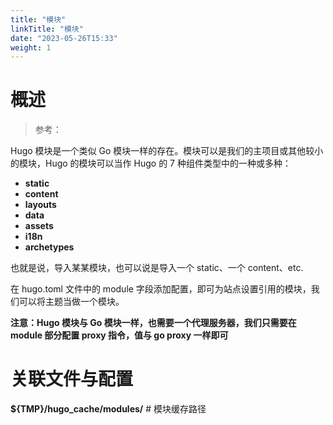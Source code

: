 ```yaml
---
title: "模块"
linkTitle: "模块"
date: "2023-05-26T15:33"
weight: 1
---
```


# 概述

> 参考：

Hugo 模块是一个类似 Go 模块一样的存在。模块可以是我们的主项目或其他较小的模块，Hugo 的模块可以当作 Hugo 的 7 种组件类型中的一种或多种：

- **static**
- **content**
- **layouts**
- **data**
- **assets**
- **i18n**
- **archetypes**

也就是说，导入某某模块，也可以说是导入一个 static、一个 content、etc.

在 hugo.toml 文件中的 module 字段添加配置，即可为站点设置引用的模块，我们可以将主题当做一个模块。

**注意：Hugo 模块与 Go 模块一样，也需要一个代理服务器，我们只需要在 module 部分配置 proxy 指令，值与 go proxy 一样即可**

# 关联文件与配置

**${TMP}/hugo_cache/modules/** # 模块缓存路径